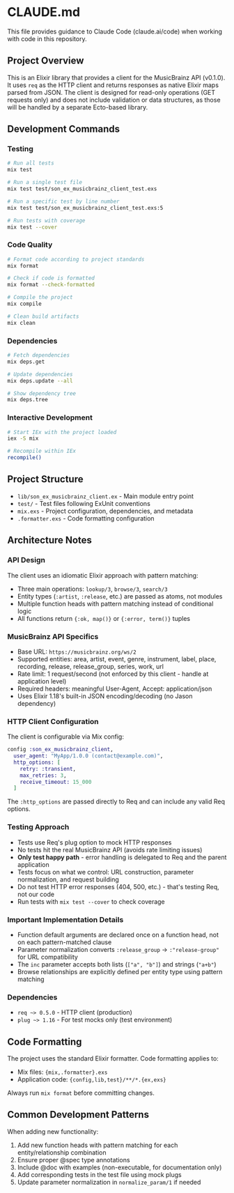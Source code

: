 # CLAUDE.md

This file provides guidance to Claude Code (claude.ai/code) when working with code in this repository.

## Project Overview

This is an Elixir library that provides a client for the MusicBrainz API (v0.1.0). It uses `req` as the HTTP client and returns responses as native Elixir maps parsed from JSON. The client is designed for read-only operations (GET requests only) and does not include validation or data structures, as those will be handled by a separate Ecto-based library.

## Development Commands

### Testing
```bash
# Run all tests
mix test

# Run a single test file
mix test test/son_ex_musicbrainz_client_test.exs

# Run a specific test by line number
mix test test/son_ex_musicbrainz_client_test.exs:5

# Run tests with coverage
mix test --cover
```

### Code Quality
```bash
# Format code according to project standards
mix format

# Check if code is formatted
mix format --check-formatted

# Compile the project
mix compile

# Clean build artifacts
mix clean
```

### Dependencies
```bash
# Fetch dependencies
mix deps.get

# Update dependencies
mix deps.update --all

# Show dependency tree
mix deps.tree
```

### Interactive Development
```bash
# Start IEx with the project loaded
iex -S mix

# Recompile within IEx
recompile()
```

## Project Structure

- `lib/son_ex_musicbrainz_client.ex` - Main module entry point
- `test/` - Test files following ExUnit conventions
- `mix.exs` - Project configuration, dependencies, and metadata
- `.formatter.exs` - Code formatting configuration

## Architecture Notes

### API Design

The client uses an idiomatic Elixir approach with pattern matching:
- Three main operations: `lookup/3`, `browse/3`, `search/3`
- Entity types (`:artist`, `:release`, etc.) are passed as atoms, not modules
- Multiple function heads with pattern matching instead of conditional logic
- All functions return `{:ok, map()}` or `{:error, term()}` tuples

### MusicBrainz API Specifics

- Base URL: `https://musicbrainz.org/ws/2`
- Supported entities: area, artist, event, genre, instrument, label, place, recording, release, release_group, series, work, url
- Rate limit: 1 request/second (not enforced by this client - handle at application level)
- Required headers: meaningful User-Agent, Accept: application/json
- Uses Elixir 1.18's built-in JSON encoding/decoding (no Jason dependency)

### HTTP Client Configuration

The client is configurable via Mix config:

```elixir
config :son_ex_musicbrainz_client,
  user_agent: "MyApp/1.0.0 (contact@example.com)",
  http_options: [
    retry: :transient,
    max_retries: 3,
    receive_timeout: 15_000
  ]
```

The `:http_options` are passed directly to Req and can include any valid Req options.

### Testing Approach

- Tests use Req's plug option to mock HTTP responses
- No tests hit the real MusicBrainz API (avoids rate limiting issues)
- **Only test happy path** - error handling is delegated to Req and the parent application
- Tests focus on what we control: URL construction, parameter normalization, and request building
- Do not test HTTP error responses (404, 500, etc.) - that's testing Req, not our code
- Run tests with `mix test --cover` to check coverage

### Important Implementation Details

- Function default arguments are declared once on a function head, not on each pattern-matched clause
- Parameter normalization converts `:release_group` → `:"release-group"` for URL compatibility
- The `inc` parameter accepts both lists (`["a", "b"]`) and strings (`"a+b"`)
- Browse relationships are explicitly defined per entity type using pattern matching

### Dependencies

- `req ~> 0.5.0` - HTTP client (production)
- `plug ~> 1.16` - For test mocks only (test environment)

## Code Formatting

The project uses the standard Elixir formatter. Code formatting applies to:
- Mix files: `{mix,.formatter}.exs`
- Application code: `{config,lib,test}/**/*.{ex,exs}`

Always run `mix format` before committing changes.

## Common Development Patterns

When adding new functionality:
1. Add new function heads with pattern matching for each entity/relationship combination
2. Ensure proper @spec type annotations
3. Include @doc with examples (non-executable, for documentation only)
4. Add corresponding tests in the test file using mock plugs
5. Update parameter normalization in `normalize_param/1` if needed
